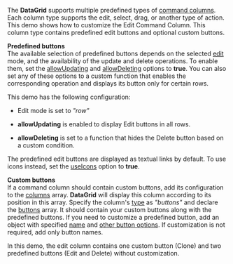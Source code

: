 The **DataGrid** supports multiple predefined types of [command columns](/Documentation/Guide/Widgets/DataGrid/Columns/Column_Types/Command_Columns/). Each column type supports the edit, select, drag, or another type of action. This demo shows how to customize the Edit Command Column. This column type contains predefined edit buttons and optional custom buttons.

**Predefined buttons**           
The available selection of predefined buttons depends on the selected [edit](/Documentation/ApiReference/UI_Widgets/dxDataGrid/Configuration/editing/#mode) mode, and the availability of the update and delete operations. To enable them, set the [allowUpdating](/Documentation/ApiReference/UI_Widgets/dxDataGrid/Configuration/editing/#allowUpdating) and [allowDeleting](/Documentation/ApiReference/UI_Widgets/dxDataGrid/Configuration/editing/#allowDeleting) options to **true**. You can also set any of these options to a custom function that enables the corresponding operation and displays its button only for certain rows.

This demo has the following configuration:

* Edit mode is set to *"row"*

* **allowUpdating** is enabled to display Edit buttons in all rows.
  
* **allowDeleting** is set to a function that hides the Delete button based on a custom condition.

The predefined edit buttons are displayed as textual links by default. To use icons instead, set the [useIcons](/Documentation/ApiReference/UI_Widgets/dxDataGrid/Configuration/editing/#useIcons) option to **true**.

**Custom buttons**             
If a command column should contain custom buttons, add its configuration to the [columns](/Documentation/ApiReference/UI_Widgets/dxDataGrid/Configuration/columns/) array. **DataGrid** will display this column according to its position in this array. Specify the column's [type](/Documentation/ApiReference/UI_Widgets/dxDataGrid/Configuration/columns/#type) as *"buttons"* and declare the [buttons](/Documentation/ApiReference/UI_Widgets/dxDataGrid/Configuration/columns/buttons/) array. It should contain your custom buttons along with the predefined buttons. If you need to customize a predefined button, add an object with specified [name](/Documentation/ApiReference/UI_Widgets/dxDataGrid/Configuration/columns/buttons/#name) and [other button options](/Documentation/ApiReference/UI_Widgets/dxDataGrid/Configuration/columns/buttons/). If customization is not required, add only button names.

In this demo, the edit column contains one custom button (Clone) and two predefined buttons (Edit and Delete) without customization.
